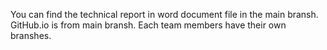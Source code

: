 You can find the technical report in word document file in the main bransh.
GitHub.io is from main bransh.
Each team members have their own branshes.

